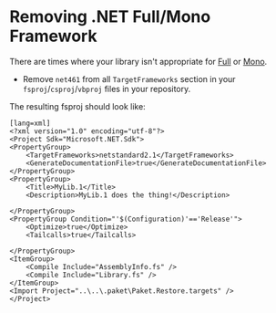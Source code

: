 # Removing .NET Full/Mono Framework

There are times where your library isn't appropriate for [Full](https://dotnet.microsoft.com/download/dotnet-framework) or [Mono](https://www.mono-project.com/).

- Remove `net461` from all `TargetFrameworks` section in your `fsproj`/`csproj`/`vbproj` files in your repository.

The resulting fsproj should look like:

    [lang=xml]
    <?xml version="1.0" encoding="utf-8"?>
    <Project Sdk="Microsoft.NET.Sdk">
    <PropertyGroup>
        <TargetFrameworks>netstandard2.1</TargetFrameworks>
        <GenerateDocumentationFile>true</GenerateDocumentationFile>
    </PropertyGroup>
    <PropertyGroup>
        <Title>MyLib.1</Title>
        <Description>MyLib.1 does the thing!</Description>

    </PropertyGroup>
    <PropertyGroup Condition="'$(Configuration)'=='Release'">
        <Optimize>true</Optimize>
        <Tailcalls>true</Tailcalls>

    </PropertyGroup>
    <ItemGroup>
        <Compile Include="AssemblyInfo.fs" />
        <Compile Include="Library.fs" />
    </ItemGroup>
    <Import Project="..\..\.paket\Paket.Restore.targets" />
    </Project>


